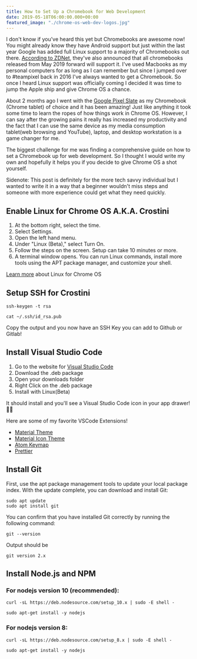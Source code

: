 ```yaml
---
title: How to Set Up a Chromebook for Web Development
date: 2019-05-18T06:00:00.000+00:00
featured_image: "./chrome-os-web-dev-logos.jpg"
---
```


I don't know if you've heard this yet but Chromebooks are awesome now! You might already know they have Android support but just within the last year Google has added full Linux support to a  majority of Chromebooks out there. [According to ZDNet](https://www.zdnet.com/article/all-chromebooks-will-also-be-linux-laptops-going-forward/), they've also announced that all chromebooks released from May 2019 forward will support it. I've used Macbooks as my personal computers for as long as I can remember but since I jumped over to #teampixel back in 2016 I've always wanted to get a Chromebook. So once I heard Linux support was officially coming I decided it was time to jump the Apple ship and give Chrome OS a chance.

About 2 months ago I went with the [Google Pixel Slate](https://store.google.com/us/product/pixel_slate?hl=en-US) as my Chromebook (Chrome tablet) of choice and it has been amazing! Just like anything it took some time to learn the ropes of how things work in Chrome OS. However, I can say after the growing pains it really has increased my productivity and the fact that I can use the same device as my media consumption tablet(web browsing and YouTube), laptop, and desktop workstation is a game changer for me. 

The biggest challenge for me was finding a comprehensive guide on how to set a Chromebook up for web development. So I thought I would write my own and hopefully it helps you if you decide to give Chrome OS a shot yourself. 

Sidenote: This post is definitely for the more tech savvy individual but I wanted to write it in a way that a beginner wouldn't miss steps and someone with more experience could get what they need quickly.



## Enable Linux for Chrome OS A.K.A. Crostini

1. At the bottom right, select the time. 
2. Select Settings.
3. Open the left hand menu.
4. Under "Linux (Beta)," select Turn On.
5. Follow the steps on the screen. Setup can take 10 minutes or more.
6. A terminal window opens. You can run Linux commands, install more tools using the APT package manager, and customize your shell.

[Learn more](https://support.google.com/chromebook/answer/9145439?hl=en) about Linux for Chrome OS

## Setup SSH for Crostini

```shell
ssh-keygen -t rsa

cat ~/.ssh/id_rsa.pub
```

Copy the output and you now have an SSH Key you can add to Github or Gitlab!

## Install Visual Studio Code

1. Go to the website for [Visual Studio Code](https://code.visualstudio.com/)
2. Download the .deb package
3. Open your downloads folder
4. Right Click on the .deb package
5. Install with Linux(Beta)

It should install and you'll see a Visual Studio Code icon in your app drawer! 🙌🏼

Here are some of my favorite VSCode Extensions!

* [Material Theme](https://store.google.com/us/product/pixel_slate?hl=en-US)
* [Material Icon Theme](https://marketplace.visualstudio.com/items?itemName=PKief.material-icon-theme)
* [Atom Keymap](https://marketplace.visualstudio.com/items?itemName=ms-vscode.atom-keybindings)
* [Prettier](https://marketplace.visualstudio.com/items?itemName=esbenp.prettier-vscode)


## Install Git

First, use the apt package management tools to update your local package index. With the update complete, you can download and install Git:

```shell
sudo apt update
sudo apt install git
```

You can confirm that you have installed Git correctly by running the following command:

```shell
git --version
```
Output should be

```shell
git version 2.x
```

## Install Node.js and NPM
 
### For nodejs version 10 (recommended):

```shell
curl -sL https://deb.nodesource.com/setup_10.x | sudo -E shell -

sudo apt-get install -y nodejs
```

### For nodejs version 8:

```shell
curl -sL https://deb.nodesource.com/setup_8.x | sudo -E shell -

sudo apt-get install -y nodejs
```

